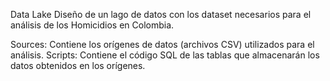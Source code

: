 Data Lake
Diseño de un lago de datos con los dataset necesarios para el análisis de los Homicidios en Colombia.

Sources: Contiene los orígenes de datos (archivos CSV) utilizados para el análisis.
Scripts: Contiene el código SQL de las tablas que almacenarán los datos obtenidos en los orígenes.
